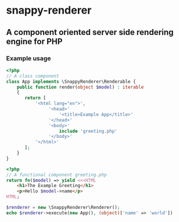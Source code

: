# snappy-renderer

## A component oriented server side rendering engine for PHP

### Example usage

```php
<?php 
// A class component
class App implements \SnappyRenderer\Renderable {
    public function render(object $model) : iterable
    {
       return [
           '<html lang="en">',
                '<head>'
                    '<title>Example App</title>'
                '</head>'
                '<body>'
                    include 'greeting.php'
                '</body>'
           '</html>'
       ];
    }
}
```

```php
<?php
// A functional component greeting.php
return fn($model) => yield <<<HTML
    <h1>The Example Greeting</h1>
    <p>Hello $model->name</p>
HTML;
```

```php
$renderer = new \SnappyRenderer\Renderer();
echo $renderer->execute(new App(), (object)['name' => 'world'])
```
